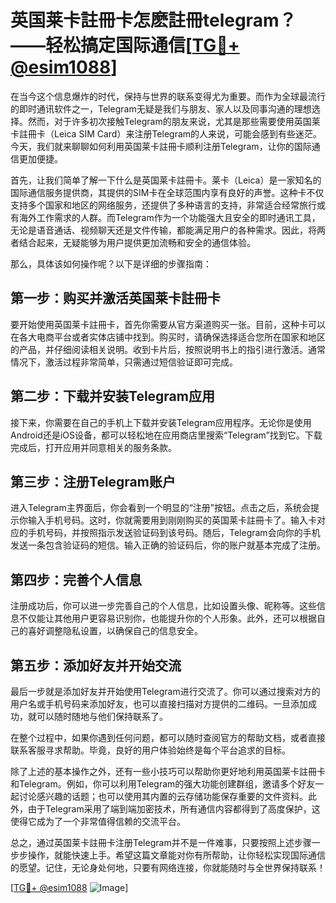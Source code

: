 # 英国莱卡註冊卡怎麽註冊telegram？——轻松搞定国际通信[[TG💪+ @esim1088](https://t.me/s/esim1088)]

在当今这个信息爆炸的时代，保持与世界的联系变得尤为重要。而作为全球最流行的即时通讯软件之一，Telegram无疑是我们与朋友、家人以及同事沟通的理想选择。然而，对于许多初次接触Telegram的朋友来说，尤其是那些需要使用英国莱卡註冊卡（Leica SIM Card）来注册Telegram的人来说，可能会感到有些迷茫。今天，我们就来聊聊如何利用英国莱卡註冊卡顺利注册Telegram，让你的国际通信更加便捷。

首先，让我们简单了解一下什么是英国莱卡註冊卡。莱卡（Leica）是一家知名的国际通信服务提供商，其提供的SIM卡在全球范围内享有良好的声誉。这种卡不仅支持多个国家和地区的网络服务，还提供了多种语言的支持，非常适合经常旅行或有海外工作需求的人群。而Telegram作为一个功能强大且安全的即时通讯工具，无论是语音通话、视频聊天还是文件传输，都能满足用户的各种需求。因此，将两者结合起来，无疑能够为用户提供更加流畅和安全的通信体验。

那么，具体该如何操作呢？以下是详细的步骤指南：

## 第一步：购买并激活英国莱卡註冊卡

要开始使用英国莱卡註冊卡，首先你需要从官方渠道购买一张。目前，这种卡可以在各大电商平台或者实体店铺中找到。购买时，请确保选择适合您所在国家和地区的产品，并仔细阅读相关说明。收到卡片后，按照说明书上的指引进行激活。通常情况下，激活过程非常简单，只需通过短信验证即可完成。

## 第二步：下载并安装Telegram应用

接下来，你需要在自己的手机上下载并安装Telegram应用程序。无论你是使用Android还是iOS设备，都可以轻松地在应用商店里搜索“Telegram”找到它。下载完成后，打开应用并同意相关的服务条款。

## 第三步：注册Telegram账户

进入Telegram主界面后，你会看到一个明显的“注册”按钮。点击之后，系统会提示你输入手机号码。这时，你就需要用到刚刚购买的英国莱卡註冊卡了。输入卡对应的手机号码，并按照指示发送验证码到该号码。随后，Telegram会向你的手机发送一条包含验证码的短信。输入正确的验证码后，你的账户就基本完成了注册。

## 第四步：完善个人信息

注册成功后，你可以进一步完善自己的个人信息，比如设置头像、昵称等。这些信息不仅能让其他用户更容易识别你，也能提升你的个人形象。此外，还可以根据自己的喜好调整隐私设置，以确保自己的信息安全。

## 第五步：添加好友并开始交流

最后一步就是添加好友并开始使用Telegram进行交流了。你可以通过搜索对方的用户名或手机号码来添加好友，也可以直接扫描对方提供的二维码。一旦添加成功，就可以随时随地与他们保持联系了。

在整个过程中，如果你遇到任何问题，都可以随时查阅官方的帮助文档，或者直接联系客服寻求帮助。毕竟，良好的用户体验始终是每个平台追求的目标。

除了上述的基本操作之外，还有一些小技巧可以帮助你更好地利用英国莱卡註冊卡和Telegram。例如，你可以利用Telegram的强大功能创建群组，邀请多个好友一起讨论感兴趣的话题；也可以使用其内置的云存储功能保存重要的文件资料。此外，由于Telegram采用了端到端加密技术，所有通信内容都得到了高度保护，这使得它成为了一个非常值得信赖的交流平台。

总之，通过英国莱卡註冊卡注册Telegram并不是一件难事，只要按照上述步骤一步步操作，就能快速上手。希望这篇文章能对你有所帮助，让你轻松实现国际通信的愿望。记住，无论身处何地，只要有网络连接，你就能随时与全世界保持联系！

[[TG💪+ @esim1088](https://t.me/s/esim1088) ![Image](https://i.postimg.cc/4NQfJmqS/Snipaste-2025-05-13-00-14-12.png)]